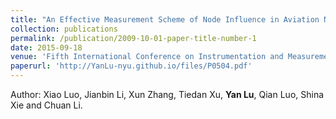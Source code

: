 ```yaml
---
title: "An Effective Measurement Scheme of Node Influence in Aviation Network"
collection: publications
permalink: /publication/2009-10-01-paper-title-number-1
date: 2015-09-18
venue: 'Fifth International Conference on Instrumentation and Measurement, Computer, Communication and Control'
paperurl: 'http://YanLu-nyu.github.io/files/P0504.pdf'
---
```

Author: Xiao Luo, Jianbin Li, Xun Zhang, Tiedan Xu, **Yan Lu**, Qian Luo, Shina Xie and Chuan Li.
